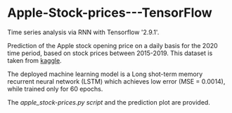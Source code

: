 # Apple-Stock-prices---TensorFlow
Time series analysis via RNN with Tensorflow '2.9.1'.

Prediction of the Apple stock opening price on a daily basis for the 2020 time period, based on stock prices between 2015-2019. This dataset is taken from [kaggle](https://www.kaggle.com/datasets/suyashlakhani/apple-stock-prices-20152020).

The deployed machine learning model is a Long shot-term memory recurrent neural network (LSTM) which achieves low error (MSE = 0.0014), while trained only for 60 epochs. 

The *apple_stock-prices.py script* and the prediction plot are provided. 

